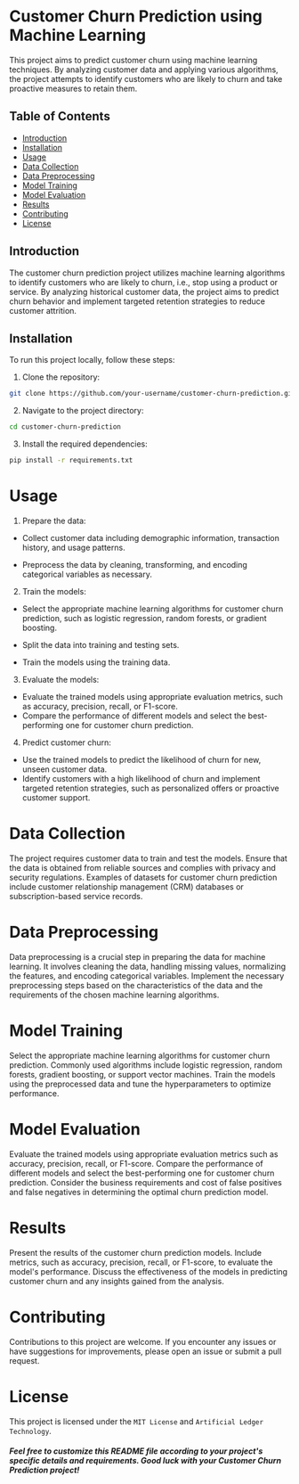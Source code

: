 # Customer Churn Prediction using Machine Learning

This project aims to predict customer churn using machine learning techniques. By analyzing customer data and applying various algorithms, the project attempts to identify customers who are likely to churn and take proactive measures to retain them.

## Table of Contents
- [Introduction](#introduction)
- [Installation](#installation)
- [Usage](#usage)
- [Data Collection](#data-collection)
- [Data Preprocessing](#data-preprocessing)
- [Model Training](#model-training)
- [Model Evaluation](#model-evaluation)
- [Results](#results)
- [Contributing](#contributing)
- [License](#license)

## Introduction

The customer churn prediction project utilizes machine learning algorithms to identify customers who are likely to churn, i.e., stop using a product or service. By analyzing historical customer data, the project aims to predict churn behavior and implement targeted retention strategies to reduce customer attrition.

## Installation

To run this project locally, follow these steps:

1. Clone the repository: 
```bash 
git clone https://github.com/your-username/customer-churn-prediction.git
```

2. Navigate to the project directory:
```bash
cd customer-churn-prediction 
```
3. Install the required dependencies:
```bash
pip install -r requirements.txt
```
# Usage

1. Prepare the data:
* Collect customer data including demographic information, transaction history, and usage patterns.

* Preprocess the data by cleaning, transforming, and encoding categorical variables as necessary.

2. Train the models:
* Select the appropriate machine learning algorithms for customer churn prediction, such as logistic regression, random forests, or gradient boosting.

* Split the data into training and testing sets.

* Train the models using the training data.
  
3. Evaluate the models:
* Evaluate the trained models using appropriate evaluation metrics, such as accuracy, precision, recall, or F1-score.
* Compare the performance of different models and select the best-performing one for customer churn prediction.

4. Predict customer churn:
* Use the trained models to predict the likelihood of churn for new, unseen customer data.
* Identify customers with a high likelihood of churn and implement targeted retention strategies, such as personalized offers or proactive customer support.

# Data Collection
The project requires customer data to train and test the models. Ensure that the data is obtained from reliable sources and complies with privacy and security regulations. Examples of datasets for customer churn prediction include customer relationship management (CRM) databases or subscription-based service records.

# Data Preprocessing
Data preprocessing is a crucial step in preparing the data for machine learning. It involves cleaning the data, handling missing values, normalizing the features, and encoding categorical variables. Implement the necessary preprocessing steps based on the characteristics of the data and the requirements of the chosen machine learning algorithms.

# Model Training
Select the appropriate machine learning algorithms for customer churn prediction. Commonly used algorithms include logistic regression, random forests, gradient boosting, or support vector machines. Train the models using the preprocessed data and tune the hyperparameters to optimize performance.

# Model Evaluation 
Evaluate the trained models using appropriate evaluation metrics such as accuracy, precision, recall, or F1-score. Compare the performance of different models and select the best-performing one for customer churn prediction. Consider the business requirements and cost of false positives and false negatives in determining the optimal churn prediction model.

# Results
Present the results of the customer churn prediction models. Include metrics, such as accuracy, precision, recall, or F1-score, to evaluate the model's performance. Discuss the effectiveness of the models in predicting customer churn and any insights gained from the analysis.

# Contributing

Contributions to this project are welcome. If you encounter any issues or have suggestions for improvements, please open an issue or submit a pull request.

# License

This project is licensed under the `MIT License` and `Artificial Ledger Technology`.


##### Feel free to customize this README file according to your project's specific details and requirements. Good luck with your Customer Churn Prediction project! 
